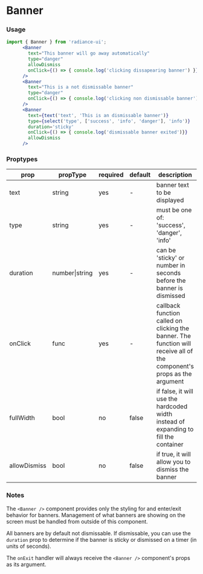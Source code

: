 # Banner
### Usage

```jsx
import { Banner } from 'radiance-ui';
      <Banner
        text="This banner will go away automatically"
        type="danger"
        allowDismiss
        onClick={() => { console.log('clicking dissapearing banner') }}
      />
      <Banner
        text="This is a not dismissable banner"
        type="danger"
        onClick={() => { console.log('clicking non dismissable banner') }}
      />
      <Banner
        text={text('text', 'This is an dismissable banner')}
        type={select('type', ['success', 'info', 'danger'], 'info')}
        duration='sticky'
        onClick={() => { console.log('dismissable banner exited')}}
        allowDismiss
      />
```

<!-- STORY -->

### Proptypes
| prop        | propType           | required | default | description                                                                                                                  |
|-------------|--------------------|----------|---------|------------------------------------------------------------------------------------------------------------------------------|
| text        | string             | yes      | -       | banner text to be displayed                                                                                                  |
| type        | string             | yes      | -       | must be one of: 'success', 'danger', 'info'                                                                                  |
| duration    | number&#124;string | yes      | -       | can be 'sticky' or number in seconds before the banner is dismissed                                                          |
| onClick     | func               | yes      | -       | callback function called on clicking the banner. The function will receive all  of the component's props as the argument     |
| fullWidth   | bool               | no       | false   | if false, it will use the hardcoded width instead of expanding to fill the container                                         |
| allowDismiss| bool               | no       | false   | if true, it will allow you to dismiss the banner                                                                             |

### Notes
The `<Banner />` component provides only the styling for and enter/exit
behavior for banners. Management of what banners are showing on the screen
must be handled from outside of this component.

All banners are by default not dismissable. If dismissable, you can use the
`duration` prop to determine if the banner is sticky or dismissed on a
timer (in units of seconds).

The `onExit` handler will always receive the `<Banner />` component's
props as its argument.
